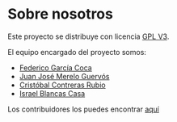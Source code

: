 # Sobre nosotros

Este proyecto se distribuye con licencia [GPL V3](https://www.gnu.org/licenses/gpl-3.0.html).

El equipo encargado del proyecto somos:

- [Federico García Coca]()
- [Juan José Merelo Guervós]()
- [Cristóbal Contreras Rubio]()
- [Israel Blancas Casa]()

Los contribuidores los puedes encontrar [aquí](https://github.com/Respyrator/respirador/graphs/contributors)
